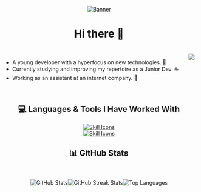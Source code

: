 <p align="center">
  <img src="https://i.pinimg.com/564x/53/a0/82/53a082ce6709dd84a7c618d007083de3.jpg" alt="Banner">
</p>

<h1 align="center">Hi there 👋</h1>
<br/>
<img align="right" src="https://cdnl.iconscout.com/lottie/premium/preview-watermark/web-development-animation-download-in-lottie-json-gif-static-svg-file-formats--design-coding-software-programming-and-pack-animations-5044209.mp4"
<br/>

<div align="left">
  <ul>
    <li>A young developer with a hyperfocus on new technologies. 🌱</li>
    <li>Currently studying and improving my repertoire as a Junior Dev. ☕</li>
    <li>Working as an assistant at an internet company. 🌙</li>
  </ul>
</div>

<br/>


<h2 align="center">💻 Languages & Tools I Have Worked With</h2>

<p align="center">
  <a href="https://skillicons.dev">
    <img src="https://skillicons.dev/icons?i=vscode,js,html,css,figma,react,express&theme=dark&perline=7" alt="Skill Icons"><br/>
    <img src="https://skillicons.dev/icons?i=nodejs,git,ps,notion,discord&theme=dark&perline=5" alt="Skill Icons">
  </a>
</p>

<h2 align="center">📊 GitHub Stats</h2>

<br/>

<p align="center" style="display: flex; justify-content: center;">
  <img src="https://github-readme-stats.vercel.app/api?username=kaiser-exe0&theme=shadow_blue&hide_border=true&include_all_commits=false&count_private=false" alt="GitHub Stats">
    <img src="https://github-readme-streak-stats.herokuapp.com/?user=kaiser-exe0&theme=shadow_blue&hide_border=true" alt="GitHub Streak Stats"><br/>
    <img src="https://github-readme-stats.vercel.app/api/top-langs/?username=kaiser-exe0&theme=shadow_blue&hide_border=true&include_all_commits=false&count_private=false&layout=compact" alt="Top Languages">
</p>
